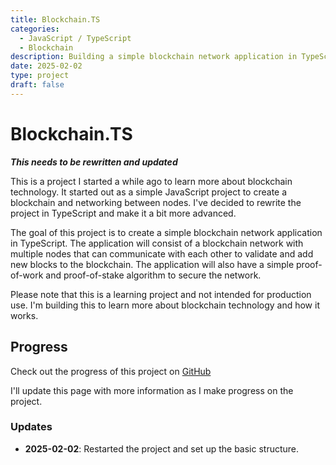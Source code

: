 ```yaml
---
title: Blockchain.TS
categories:
  - JavaScript / TypeScript
  - Blockchain
description: Building a simple blockchain network application in TypeScript
date: 2025-02-02
type: project
draft: false
---
```


# Blockchain.TS

**_This needs to be rewritten and updated_**

This is a project I started a while ago to learn more about blockchain technology. It started out as a simple JavaScript project to create a blockchain and networking between nodes. I've decided to rewrite the project in TypeScript and make it a bit more advanced.

The goal of this project is to create a simple blockchain network application in TypeScript. The application will consist of a blockchain network with multiple nodes that can communicate with each other to validate and add new blocks to the blockchain. The application will also have a simple proof-of-work and proof-of-stake algorithm to secure the network.

Please note that this is a learning project and not intended for production use. I'm building this to learn more about blockchain technology and how it works.

## Progress

Check out the progress of this project on [GitHub](https://github.com/jeroenvanwissen/blockchain-ts 'Blockchain.TS on GitHub')

I'll update this page with more information as I make progress on the project.

### Updates

- **2025-02-02**: Restarted the project and set up the basic structure.
